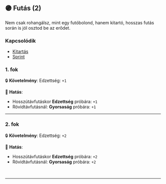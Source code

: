 ## 🟣 Futás (2)

Nem csak rohangálsz, mint egy futóbolond, hanem kitartó, hosszas futás során is jól osztod be az erődet.

### Kapcsolódik

- [Kitartás](kitartas.md)
- [Sprint](sprint.md)

### 1. fok

🔒 **Követelmény**: Edzettség: `+1`

🌟 **Hatás**:
- Hosszútávfutáskor **Edzettség** próbára: `+1`
- Rövidtávfutásnál: **Gyorsaság** próbára: `+1`

---
### 2. fok

🔒 **Követelmény**: Edzettség: `+2`

🌟 **Hatás**:
- Hosszútávfutáskor **Edzettség** próbára: `+2`
- Rövidtávfutásnál: **Gyorsaság** próbára: `+2`

<br />

---
